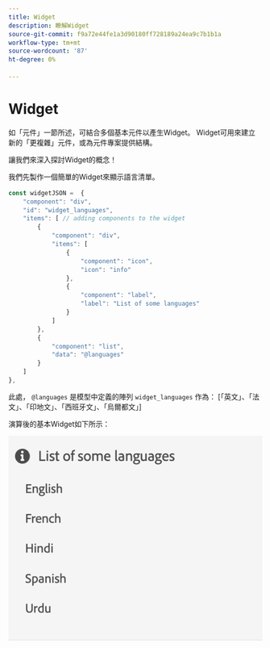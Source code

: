 ```yaml
---
title: Widget
description: 瞭解Widget
source-git-commit: f9a72e44fe1a3d90180ff728189a24ea9c7b1b1a
workflow-type: tm+mt
source-wordcount: '87'
ht-degree: 0%

---
```



# Widget

如「元件」一節所述，可結合多個基本元件以產生Widget。
Widget可用來建立新的「更複雜」元件，或為元件專案提供結構。

讓我們來深入探討Widget的概念！

我們先製作一個簡單的Widget來顯示語言清單。

```js title="basicWidget.js"
const widgetJSON =  {
    "component": "div", 
    "id": "widget_languages", 
    "items": [ // adding components to the widget
        {
            "component": "div",
            "items": [
                {
                    "component": "icon",
                    "icon": "info"
                },
                {
                    "component": "label",
                    "label": "List of some languages"
                }
            ]
        },
        {
            "component": "list",
            "data": "@languages"
        }
    ]
},
```

此處， `@languages` 是模型中定義的陣列 `widget_languages` 作為： [「英文」、「法文」、「印地文」、「西班牙文」、「烏爾都文」]

演算後的基本Widget如下所示：

![basic_widget](imgs/basic_widget.png "基本Widget")
